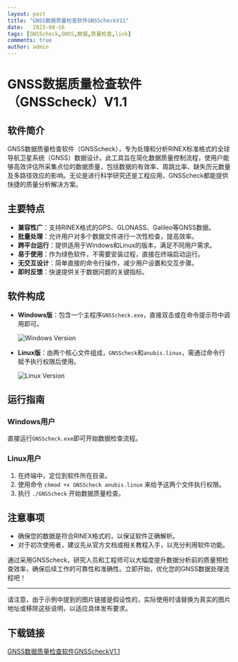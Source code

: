 ```yaml
---
layout: post
title: "GNSS数据质量检查软件GNSScheckV11"
date:   2023-08-16
tags: [GNSScheck,GNSS,数据,质量检查,link]
comments: true
author: admin
---
```

# GNSS数据质量检查软件（GNSScheck）V1.1

## 软件简介

GNSS数据质量检查软件（GNSScheck），专为处理和分析RINEX标准格式的全球导航卫星系统（GNSS）数据设计。此工具旨在简化数据质量控制流程，使用户能够高效评估所采集点位的数据质量，包括数据的有效率、周跳比率、缺失历元数量及多路径效应的影响。无论是进行科学研究还是工程应用，GNSScheck都能提供快捷的质量分析解决方案。

## 主要特点

- **兼容性广**：支持RINEX格式的GPS、GLONASS、Galileo等GNSS数据。
- **批量处理**：允许用户对多个数据文件进行一次性检查，提高效率。
- **跨平台运行**：提供适用于Windows和Linux的版本，满足不同用户需求。
- **易于使用**：作为绿色软件，不需要安装过程，直接在终端启动运行。
- **无交互设计**：简单直接的命令行操作，减少用户设置和交互步骤。
- **即时反馈**：快速提供关于数据问题的关键指标。

## 软件构成

- **Windows版**：包含一个主程序`GNSScheck.exe`，直接双击或在命令提示符中调用即可。
  
  ![Windows Version](http://imaginary-description-link-for-readme.png) <!-- Imaginary link for illustration -->

- **Linux版**：由两个核心文件组成，`GNSScheck`和`anubis.linux`，需通过命令行赋予执行权限后使用。
  
  ![Linux Version](http://another-imaginary-description-link-for-readme.png) <!-- Another imaginary link for illustration -->

## 运行指南

### Windows用户
直接运行`GNSScheck.exe`即可开始数据检查流程。

### Linux用户
1. 在终端中，定位到软件所在目录。
2. 使用命令 `chmod +x GNSScheck anubis.linux` 来给予这两个文件执行权限。
3. 执行 `./GNSScheck` 开始数据质量检查。

## 注意事项
- 确保您的数据是符合RINEX格式的，以保证软件正确解析。
- 对于初次使用者，建议先从官方文档或相关教程入手，以充分利用软件功能。

通过采用GNSScheck，研究人员和工程师可以大幅度提升数据分析前的质量预检查效率，确保后续工作的可靠性和准确性。立即开始，优化您的GNSS数据处理流程吧！

---

请注意，由于示例中提到的图片链接是假设性的，实际使用时请替换为真实的图片地址或移除这些说明，以适应具体发布要求。

## 下载链接

[GNSS数据质量检查软件GNSScheckV1.1](https://pan.quark.cn/s/103639fa061c)